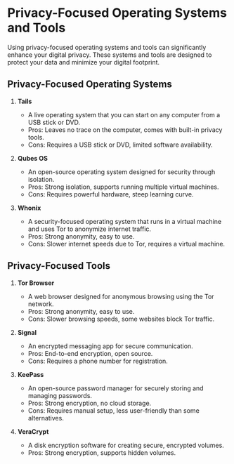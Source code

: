 # Privacy-Focused Operating Systems and Tools

Using privacy-focused operating systems and tools can significantly enhance your digital privacy. These systems and tools are designed to protect your data and minimize your digital footprint.

## Privacy-Focused Operating Systems

1. **Tails**
   - A live operating system that you can start on any computer from a USB stick or DVD.
   - Pros: Leaves no trace on the computer, comes with built-in privacy tools.
   - Cons: Requires a USB stick or DVD, limited software availability.

2. **Qubes OS**
   - An open-source operating system designed for security through isolation.
   - Pros: Strong isolation, supports running multiple virtual machines.
   - Cons: Requires powerful hardware, steep learning curve.

3. **Whonix**
   - A security-focused operating system that runs in a virtual machine and uses Tor to anonymize internet traffic.
   - Pros: Strong anonymity, easy to use.
   - Cons: Slower internet speeds due to Tor, requires a virtual machine.

## Privacy-Focused Tools

1. **Tor Browser**
   - A web browser designed for anonymous browsing using the Tor network.
   - Pros: Strong anonymity, easy to use.
   - Cons: Slower browsing speeds, some websites block Tor traffic.

2. **Signal**
   - An encrypted messaging app for secure communication.
   - Pros: End-to-end encryption, open source.
   - Cons: Requires a phone number for registration.

3. **KeePass**
   - An open-source password manager for securely storing and managing passwords.
   - Pros: Strong encryption, no cloud storage.
   - Cons: Requires manual setup, less user-friendly than some alternatives.

4. **VeraCrypt**
   - A disk encryption software for creating secure, encrypted volumes.
   - Pros: Strong encryption, supports hidden volumes.
  
